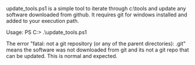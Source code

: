 update_tools.ps1 is a simple tool to iterate through c:\tools and update any software downloaded from github. It requires git for windows installed and added to your execution path.

Usage: PS C:\> .\update_tools.ps1

The error "fatal: not a git repository (or any of the parent directories): .git" means the software was not downloaded from git and its not a git repo that can be updated. This is normal and expected.
